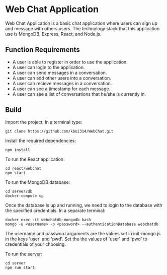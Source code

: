 # Web Chat Application

Web Chat Application is a basic chat application where users can sign up and message with others users. The technology stack that this application use is MongoDB, Express, React, and Node.js.

## Function Requirements
* A user is able to register in order to use the application.
* A user can login to the application.
* A user can send messages in a conversation.
* A user can add other users into a conversation.
* A user can recieve messages in a conversation.
* A user can see a timestamp for each message.
* A user can see a list of conversations that he/she is currently in.

## Build
Import the project. In a terminal type:
```
git clone https://github.com/kbui314/WebChat.git
```
Install the required dependencies:
```
npm install
```
To run the React application:
```
cd react/webchat
npm start
```
To run the MongoDB database:
```
cd server/db
docker-compose up
```
Once the database is up and running, we need to login to the database with the specified credentials.
In a separate terminal:
```
docker exec -it webchatdb-mongodb bash
mongo -u <username> -p <password> --authenticationDatabase webchatdb
```
The username and password arguments are the values set in init-mongo.js in the keys 'user' and 'pwd'. Set the the values of 'user' and 'pwd' to credentials of your choosing.

To run the server:
```
cd server
npm run start
```